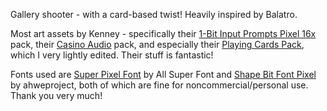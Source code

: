 Gallery shooter - with a card-based twist! 
Heavily inspired by Balatro.

Most art assets by Kenney - specifically their [1-Bit Input Prompts Pixel 16x](https://kenney.nl/assets/1-bit-input-prompts-pixel-16) pack, their [Casino Audio](https://kenney.nl/assets/casino-audio) pack, and especially their [Playing Cards Pack](https://kenney.nl/assets/playing-cards-pack), which I very lightly edited. Their stuff is fantastic!

Fonts used are [Super Pixel Font](https://www.fontspace.com/super-pixel-font-f112028) by All Super Font and [Shape Bit Font Pixel](https://www.fontspace.com/shape-bit-font-f103098) by ahweproject, both of which are fine for noncommercial/personal use. Thank you very much!